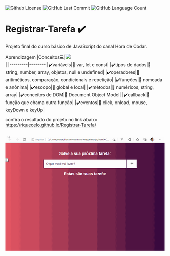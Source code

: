<img alt="Github License" src="https://img.shields.io/github/license/Riquecelo/registrar-tarefa" /> <img alt="GitHub Last Commit" src="https://img.shields.io/github/last-commit/Riquecelo/registrar-tarefa" /> <img alt="GitHub Language Count" src="https://img.shields.io/github/languages/count/Riquecelo/registrar-tarefa" /> 
# Registrar-Tarefa ✔️

Projeto final do curso básico de JavaScript do canal Hora de Codar.<br>

Aprendizagem
|Conceitos:computer:|![](https://img.shields.io/badge/JavaScript-F7DF1E?style=for-the-badge&logo=javascript&logoColor=black)<br>|
|---------|--------
|✔️variáveis|📃 var, let e const|
|✔️tipos de dados|📃 string, number, array, objetos, null e undefined|
|✔️operadores|📃 aritiméticos, comparação, condicionais e repetição|
|✔️funções|📃 nomeada e anônima|
|✔️escopo|📃 global e local|
|✔️métodos|📃 numéricos, string, array|
|✔️conceitos de DOM|📃 Document Object Model|
|✔️callback|📃 função que chama outra função|
|✔️eventos|📃 click, onload, mouse, keyDown e keyUp|

confira o resultado do projeto no link abaixo <br>
https://riquecelo.github.io/Registrar-Tarefa/

##
![](https://github.com/Riquecelo/Registrar-Tarefa/blob/main/gif/tarefaComJS.gif)

